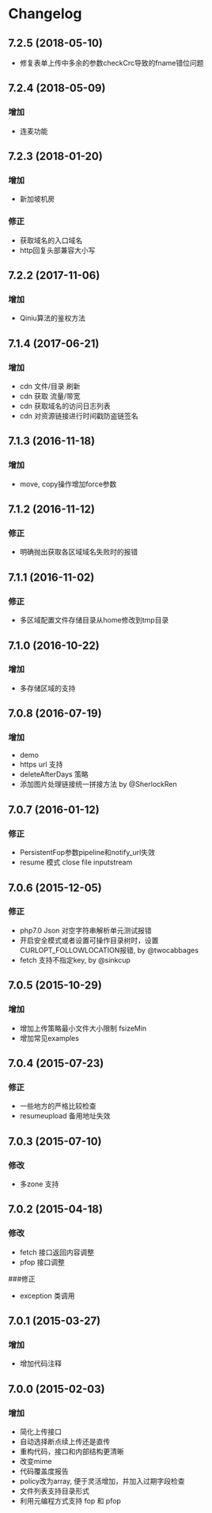 # Changelog

## 7.2.5 (2018-05-10)
* 修复表单上传中多余的参数checkCrc导致的fname错位问题

## 7.2.4 (2018-05-09)
### 增加
* 连麦功能

## 7.2.3 (2018-01-20)
### 增加
* 新加坡机房
### 修正
* 获取域名的入口域名
* http回复头部兼容大小写

## 7.2.2 (2017-11-06)
### 增加
* Qiniu算法的鉴权方法

## 7.1.4 (2017-06-21)
### 增加
* cdn 文件/目录 刷新
* cdn 获取 流量/带宽 
* cdn 获取域名的访问日志列表
* cdn 对资源链接进行时间戳防盗链签名

## 7.1.3 (2016-11-18)
### 增加
* move, copy操作增加force参数

## 7.1.2 (2016-11-12)
### 修正
* 明确抛出获取各区域域名失败时的报错

## 7.1.1 (2016-11-02)
### 修正
* 多区域配置文件存储目录从home修改到tmp目录


## 7.1.0 (2016-10-22)
### 增加
* 多存储区域的支持

## 7.0.8 (2016-07-19)
### 增加
* demo
* https url 支持
* deleteAfterDays 策略
* 添加图片处理链接统一拼接方法 by @SherlockRen

## 7.0.7 (2016-01-12)
### 修正
* PersistentFop参数pipeline和notify_url失效
* resume 模式 close file inputstream

## 7.0.6 (2015-12-05)
### 修正
* php7.0 Json 对空字符串解析单元测试报错
* 开启安全模式或者设置可操作目录树时，设置CURLOPT_FOLLOWLOCATION报错, by @twocabbages
* fetch 支持不指定key, by @sinkcup

## 7.0.5 (2015-10-29)
### 增加
* 增加上传策略最小文件大小限制 fsizeMin
* 增加常见examples

## 7.0.4 (2015-07-23)
### 修正
* 一些地方的严格比较检查
* resumeupload 备用地址失效

## 7.0.3 (2015-07-10)
### 修改
* 多zone 支持

## 7.0.2 (2015-04-18)
### 修改
* fetch 接口返回内容调整
* pfop 接口调整

###修正
* exception 类调用

## 7.0.1 (2015-03-27)
### 增加
* 增加代码注释

## 7.0.0 (2015-02-03)

### 增加
* 简化上传接口
* 自动选择断点续上传还是直传
* 重构代码，接口和内部结构更清晰
* 改变mime
* 代码覆盖度报告
* policy改为array, 便于灵活增加，并加入过期字段检查
* 文件列表支持目录形式
* 利用元编程方式支持 fop 和 pfop
